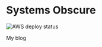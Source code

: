 # Systems Obscure

![AWS deploy status](https://github.com/thomasabishop/systems-obscure/actions/workflows/main.yml/badge.svg)

My blog
